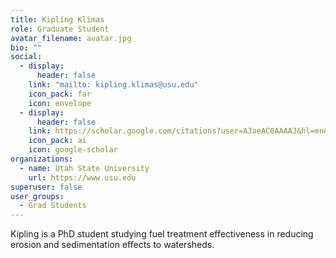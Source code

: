 ```yaml
---
title: Kipling Klimas
role: Graduate Student
avatar_filename: avatar.jpg
bio: ""
social:
  - display:
      header: false
    link: "mailto: kipling.klimas@usu.edu"
    icon_pack: far
    icon: envelope
  - display:
      header: false
    link: https://scholar.google.com/citations?user=AJaeAC0AAAAJ&hl=en&oi=ao
    icon_pack: ai
    icon: google-scholar
organizations:
  - name: Utah State University
    url: https://www.usu.edu
superuser: false
user_groups:
  - Grad Students
---
```

<!--StartFragment-->

K﻿ipling is a PhD student studying fuel treatment effectiveness in reducing erosion and sedimentation effects to watersheds.

<!--EndFragment-->